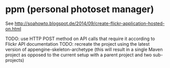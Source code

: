 ppm (personal photoset manager)
===============================

See http://soahowto.blogspot.de/2014/09/create-flickr-application-hosted-on.html

TODO: use HTTP POST method on API calls that require it according to Flickr API documentation
TODO: recreate the project using the latest version of appengine-skeleton-archetype (this will result in a single
Maven project as opposed to the current setup with a parent project and two sub-projects)
